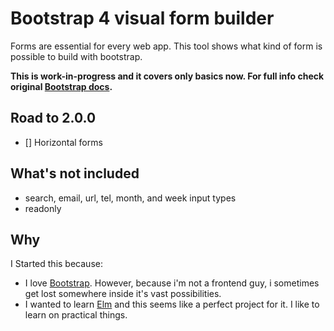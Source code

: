 # Bootstrap 4 visual form builder

Forms are essential for every web app. This tool shows what kind of form is possible to build with bootstrap.

**This is work-in-progress and it covers only basics now. For full info check original [Bootstrap docs](http://v4-alpha.getbootstrap.com/getting-started/introduction/).**

## Road to 2.0.0

- [] Horizontal forms

## What's not included

- search, email, url, tel, month, and week input types
- readonly

## Why

I Started this because:

* I love [Bootstrap](http://v4-alpha.getbootstrap.com/). However, because i'm not a frontend guy, i sometimes get lost somewhere inside it's vast possibilities.
* I wanted to learn [Elm](http://elm-lang.org/) and this seems like a perfect project for it. I like to learn on practical things.
